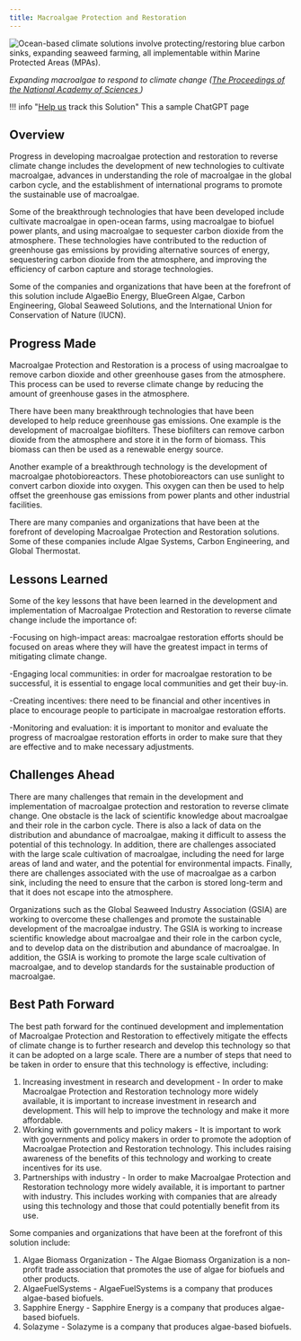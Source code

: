 ```yaml
---
title: Macroalgae Protection and Restoration
---
```

![Ocean-based climate solutions involve protecting/restoring blue carbon sinks, expanding seaweed farming, all implementable within Marine Protected Areas (MPAs).](/img/macroalgae-protection-and-restoration.jpg)

*Expanding macroalgae to respond to climate change ([The Proceedings of the National Academy of Sciences ](https://www.pnas.org/doi/10.1073/pnas.2121705119))*

!!! info "[Help us](../../contribute) track this Solution"
    This a sample ChatGPT page

## Overview

Progress in developing macroalgae protection and restoration to reverse climate change includes the development of new technologies to cultivate macroalgae, advances in understanding the role of macroalgae in the global carbon cycle, and the establishment of international programs to promote the sustainable use of macroalgae.

Some of the breakthrough technologies that have been developed include cultivate macroalgae in open-ocean farms, using macroalgae to biofuel power plants, and using macroalgae to sequester carbon dioxide from the atmosphere. These technologies have contributed to the reduction of greenhouse gas emissions by providing alternative sources of energy, sequestering carbon dioxide from the atmosphere, and improving the efficiency of carbon capture and storage technologies.

Some of the companies and organizations that have been at the forefront of this solution include AlgaeBio Energy, BlueGreen Algae, Carbon Engineering, Global Seaweed Solutions, and the International Union for Conservation of Nature (IUCN).

## Progress Made

Macroalgae Protection and Restoration is a process of using macroalgae to remove carbon dioxide and other greenhouse gases from the atmosphere. This process can be used to reverse climate change by reducing the amount of greenhouse gases in the atmosphere.

There have been many breakthrough technologies that have been developed to help reduce greenhouse gas emissions. One example is the development of macroalgae biofilters. These biofilters can remove carbon dioxide from the atmosphere and store it in the form of biomass. This biomass can then be used as a renewable energy source.

Another example of a breakthrough technology is the development of macroalgae photobioreactors. These photobioreactors can use sunlight to convert carbon dioxide into oxygen. This oxygen can then be used to help offset the greenhouse gas emissions from power plants and other industrial facilities.

There are many companies and organizations that have been at the forefront of developing Macroalgae Protection and Restoration solutions. Some of these companies include Algae Systems, Carbon Engineering, and Global Thermostat.

## Lessons Learned

Some of the key lessons that have been learned in the development and implementation of Macroalgae Protection and Restoration to reverse climate change include the importance of:

\-Focusing on high-impact areas: macroalgae restoration efforts should be focused on areas where they will have the greatest impact in terms of mitigating climate change.

\-Engaging local communities: in order for macroalgae restoration to be successful, it is essential to engage local communities and get their buy-in.

\-Creating incentives: there need to be financial and other incentives in place to encourage people to participate in macroalgae restoration efforts.

\-Monitoring and evaluation: it is important to monitor and evaluate the progress of macroalgae restoration efforts in order to make sure that they are effective and to make necessary adjustments.

## Challenges Ahead

There are many challenges that remain in the development and implementation of macroalgae protection and restoration to reverse climate change. One obstacle is the lack of scientific knowledge about macroalgae and their role in the carbon cycle. There is also a lack of data on the distribution and abundance of macroalgae, making it difficult to assess the potential of this technology. In addition, there are challenges associated with the large scale cultivation of macroalgae, including the need for large areas of land and water, and the potential for environmental impacts. Finally, there are challenges associated with the use of macroalgae as a carbon sink, including the need to ensure that the carbon is stored long-term and that it does not escape into the atmosphere.

Organizations such as the Global Seaweed Industry Association (GSIA) are working to overcome these challenges and promote the sustainable development of the macroalgae industry. The GSIA is working to increase scientific knowledge about macroalgae and their role in the carbon cycle, and to develop data on the distribution and abundance of macroalgae. In addition, the GSIA is working to promote the large scale cultivation of macroalgae, and to develop standards for the sustainable production of macroalgae.

## Best Path Forward

The best path forward for the continued development and implementation of Macroalgae Protection and Restoration to effectively mitigate the effects of climate change is to further research and develop this technology so that it can be adopted on a large scale. There are a number of steps that need to be taken in order to ensure that this technology is effective, including:

1. Increasing investment in research and development - In order to make Macroalgae Protection and Restoration technology more widely available, it is important to increase investment in research and development. This will help to improve the technology and make it more affordable.
2. Working with governments and policy makers - It is important to work with governments and policy makers in order to promote the adoption of Macroalgae Protection and Restoration technology. This includes raising awareness of the benefits of this technology and working to create incentives for its use.
3. Partnerships with industry - In order to make Macroalgae Protection and Restoration technology more widely available, it is important to partner with industry. This includes working with companies that are already using this technology and those that could potentially benefit from its use.

Some companies and organizations that have been at the forefront of this solution include:

1. Algae Biomass Organization - The Algae Biomass Organization is a non-profit trade association that promotes the use of algae for biofuels and other products.
2. AlgaeFuelSystems - AlgaeFuelSystems is a company that produces algae-based biofuels.
3. Sapphire Energy - Sapphire Energy is a company that produces algae-based biofuels.
4. Solazyme - Solazyme is a company that produces algae-based biofuels.